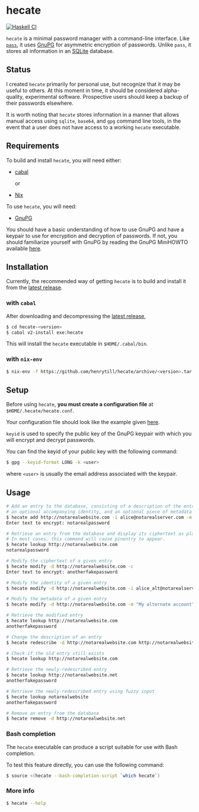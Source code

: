 # hecate

[![Haskell CI](https://github.com/henrytill/hecate/actions/workflows/haskell.yml/badge.svg)](https://github.com/henrytill/hecate/actions/workflows/haskell.yml)

`hecate` is a minimal password manager with a command-line interface.  Like [`pass`](https://www.passwordstore.org/), it uses [GnuPG](https://gnupg.org/) for asymmetric encryption of passwords.  Unlike `pass`, it stores all information in an [SQLite](https://sqlite.org) database.

## Status

I created `hecate` primarily for personal use, but recognize that it may be useful to others.  At this moment in time, it should be considered alpha-quality, experimental software.  Prospective users should keep a backup of their passwords elsewhere.

It is worth noting that `hecate` stores information in a manner that allows manual access using `sqlite`, `base64`, and `gpg` command line tools, in the event that a user does not have access to a working `hecate` executable.

## Requirements

To build and install `hecate`, you will need either:

* [cabal](https://www.haskell.org/cabal/)

  or

* [Nix](http://nixos.org/nix/)

To use `hecate`, you will need:

* [GnuPG](https://gnupg.org/)

You should have a basic understanding of how to use GnuPG and have a keypair to use for encryption and decryption of passwords.  If not, you should familiarize yourself with GnuPG by reading the GnuPG MiniHOWTO available [here](https://gnupg.org/documentation/howtos.html).

## Installation

Currently, the recommended way of getting `hecate` is to build and install it from the [latest release](https://github.com/henrytill/hecate/releases/latest).

### with `cabal`

After downloading and decompressing the [latest release](https://github.com/henrytill/hecate/releases/latest),

```sh
$ cd hecate-<version>
$ cabal v2-install exe:hecate
```

This will install the `hecate` executable in `$HOME/.cabal/bin`.

### with `nix-env`

```sh
$ nix-env -f https://github.com/henrytill/hecate/archive/<version>.tar.gz -i hecate
```

## Setup

Before using `hecate`, **you must create a configuration file** at `$HOME/.hecate/hecate.conf`.

Your configuration file should look like the example given [here](example/hecate.conf).

`keyid` is used to specify the public key of the GnuPG keypair with which you will encrypt and decrypt passwords.

You can find the keyid of your public key with the following command:

```sh
$ gpg --keyid-format LONG -k <user>
```

where `<user>` is usually the email address associated with the keypair.

## Usage

```sh
# Add an entry to the database, consisting of a description of the entry, a piece of text to encrypt,
# an optional accompanying identity, and an optional piece of metadata
$ hecate add http://notarealwebsite.com -i alice@notarealserver.com -m "This is some metadata"
Enter text to encrypt: notarealpassword

# Retrieve an entry from the database and display its ciphertext as plaintext (see NOTE below)
# In most cases, this command will cause pinentry to appear.
$ hecate lookup http://notarealwebsite.com
notarealpassword

# Modify the ciphertext of a given entry
$ hecate modify -d http://notarealwebsite.com -c
Enter text to encrypt: anotherfakepassword

# Modify the identity of a given entry
$ hecate modify -d http://notarealwebsite.com -i alice_alt@notarealserver.com

# Modify the metadata of a given entry
$ hecate modify -d http://notarealwebsite.com -m "My alternate account"

# Retrieve the modified entry
$ hecate lookup http://notarealwebsite.com
anotherfakepassword

# Change the description of an entry
$ hecate redescribe -d http://notarealwebsite.com http://notarealwebsite.net

# Check if the old entry still exists
$ hecate lookup http://notarealwebsite.com

# Retrieve the newly-redescribed entry
$ hecate lookup http://notarealwebsite.net
anotherfakepassword

# Retrieve the newly-redescribed entry using fuzzy input
$ hecate lookup notarealwebsite
anotherfakepassword

# Remove an entry from the database
$ hecate remove -d http://notarealwebsite.net
```

### Bash completion

The `hecate` executable can produce a script suitable for use with Bash completion.

To test this feature directly, you can use the following command:

```sh
$ source <(hecate --bash-completion-script `which hecate`)
```

### More info

```sh
$ hecate --help
```

